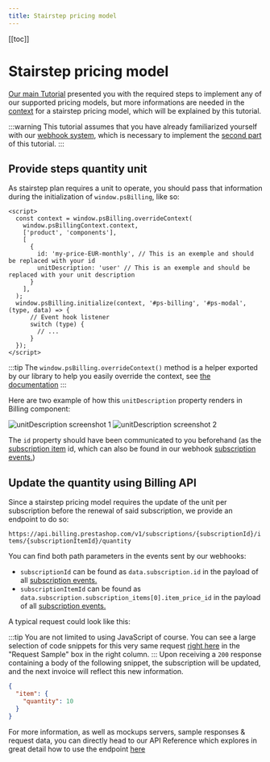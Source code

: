 ```yaml
---
title: Stairstep pricing model
---
```


[[toc]]

# Stairstep pricing model

[Our main Tutorial](../3-tutorial/README.md) presented you with the required steps to implement any of our supported pricing models, but more informations are needed in the [context](#context) for a stairstep pricing model, which will be explained by this tutorial.

:::warning
This tutorial assumes that you have already familiarized yourself with our [webhook system](../3-tutorial/README.md#responding-to-our-webhooks), which is necessary to implement the [second part](#second-step-updating-the-subscription-via-api) of this tutorial.
:::

## Provide steps quantity unit

As stairstep plan requires a unit to operate, you should pass that information during the initialization of `window.psBilling`, like so:

```html{2-7}
<script>
  const context = window.psBilling.overrideContext(
    window.psBillingContext.context,
    ['product', 'components'],
    [
      {
        id: 'my-price-EUR-monthly', // This is an exemple and should be replaced with your id
        unitDescription: 'user' // This is an exemple and should be replaced with your unit description
      }
    ],
  );
  window.psBilling.initialize(context, '#ps-billing', '#ps-modal', (type, data) => {
      // Event hook listener
      switch (type) {
        // ...
      }
  });
</script>
```
:::tip
  The `window.psBilling.overrideContext()` method is a helper exported by our library to help you easily override the context, see [the documentation](../6-references/3-billing-cdc/README.md#psbilling-overridecontext)
:::

Here are two example of how this `unitDescription` property renders in Billing component:

![unitDescription screenshot 1](/assets/images/billing/unit-description-screenshot-1.png)
![unitDescription screenshot 2](/assets/images/billing/unit-description-screenshot-2.png)

The `id` property should have been communicated to you beforehand (as the [subscription item](../2-concepts/README.md#subscription-item) id, which can also be found in our webhook [subscription events.](../6-references/1-webhook/README.md#subscription))

## Update the quantity using Billing API

Since a stairstep pricing model requires the update of the unit per subscription before the renewal of said subscription, we provide an endpoint to do so:

`https://api.billing.prestashop.com/v1/subscriptions/{subscriptionId}/items/{subscriptionItemId}/quantity`

You can find both path parameters in the events sent by our webhooks:

- `subscriptionId` can be found as `data.subscription.id` in the payload of all [subscription events.](../6-references/1-webhook/README.md#subscription)
- `subscriptionItemId` can be found as `data.subscription.subscription_items[0].item_price_id` in the payload of all [subscription events.](../6-references/1-webhook/README.md#subscription)

A typical request could look like this:

<CodeSwitcher :languages="{js:'JavaScript',php:'Php'}">
<template v-slot:js>

```javascript
// Replace {subscriptionId} and {subscriptionItemId}
const url =
  "https://api.billing.prestashop.com/v1/subscriptions/{subscriptionId}/items/{subscriptionItemId}/quantity";
const options = {
  method: "PUT",
  headers: {
    "Content-Type": "application/json",
    Accept: "application/json",
    Authorization: "",
  },
  body: '{"quantity":10}',
};

try {
  const response = await fetch(url, options);
  const data = await response.json();
  console.log(data);
} catch (error) {
  console.error(error);
}
```

</template>
<template v-slot:php>

```php
<?php

$client = new \GuzzleHttp\Client();

$response = $client->request('PUT', 'https://api.billing.prestashop.com/v1/subscriptions/subscriptionId/items/subscriptionItemId/quantity', [
  'body' => '{
  "quantity": 10
}',
  'headers' => [
    'Accept' => 'application/json',
    'Authorization' => '',
    'Content-Type' => 'application/json',
  ],
]);

echo $response->getBody();
```

</template>
</CodeSwitcher>

:::tip
You are not limited to using JavaScript of course. You can see a large selection of code snippets for this very same request [right here](https://prestashop-billing.stoplight.io/docs/api-gateway/533ffe47d3f3a-set-the-quantity-of-a-subscription-item) in the "Request Sample" box in the right column.
:::
Upon receiving a `200` response containing a body of the following snippet, the subscription will be updated, and the next invoice will reflect this new information.

```json
{
  "item": {
    "quantity": 10
  }
}
```

For more information, as well as mockups servers, sample responses & request data, you can directly head to our API Reference which explores in great detail how to use the endpoint [here](https://prestashop-billing.stoplight.io/docs/api-gateway/533ffe47d3f3a-set-the-quantity-of-a-subscription-item)
